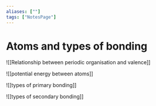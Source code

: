 ```yaml
---
aliases: [""]
tags: ["NotesPage"]
---
```


# Atoms and types of bonding

![[Relationship between periodic organisation and valence]]

![[potential energy between atoms]]

![[types of primary bonding]]

![[types of secondary bonding]]